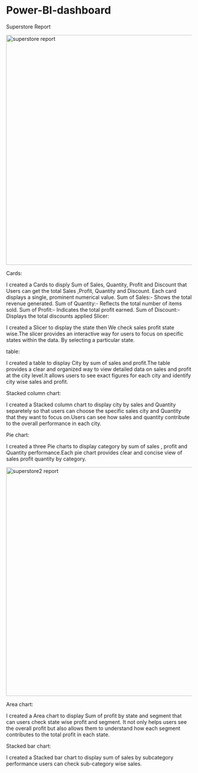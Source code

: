 # Power-BI-dashboard
Superstore Report

<img width="623" alt="superstore report" src="https://github.com/user-attachments/assets/276deba4-84fe-4c22-af01-128b5b0388b7">

Cards:

I created a Cards to disply Sum of Sales, Quantity, Profit and Discount that Users can get the total Sales ,Profit, Quantity and Discount.
Each card displays a single, prominent numerical value.
Sum of Sales:- Shows the total revenue generated.
Sum of Quantity:- Reflects the total number of items sold.
Sum of Profit:- Indicates the total profit earned.
Sum of Discount:-Displays the total discounts applied
Slicer:

I created a Slicer to display the state then We check sales profit state wise.The slicer provides an interactive way for users to focus on specific states within the data. By selecting a particular state.

table:

I created a table to display City by sum of sales and profit.The table provides a clear and organized way to view detailed data on sales and profit at the city level.It allows users to see exact figures for each city and identify city wise sales and profit. 

Stacked column chart:

I created a Stacked column chart to display city by sales and Quantity separetely so that users can choose the specific sales city and Quantity that they want to focus on.Users can see how sales and quantity contribute to the overall performance in each city.

Pie chart:

I created a three Pie charts to display category by sum of sales , profit and Quantity performance.Each pie chart provides clear and concise view of sales profit quantity by category.

<img width="620" alt="superstore2 report" src="https://github.com/user-attachments/assets/051b70ad-a7d5-41f6-bf16-0d61a314b1fc">

Area chart:

I created a Area chart to display Sum of profit by state and segment that can users check state wise profit and segment. It not only helps users see the overall profit but also allows them to understand how each segment contributes to the total profit in each state.

Stacked bar chart:

I created a Stacked bar chart to display sum of sales by subcategory performance users can check sub-category wise sales.




